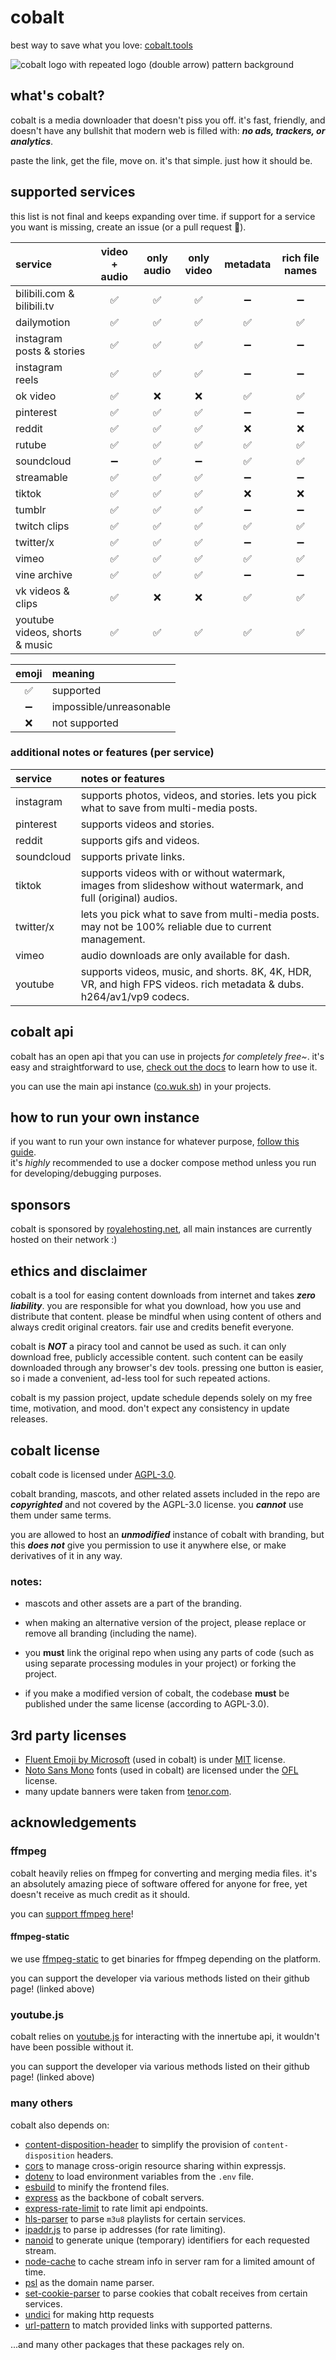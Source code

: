 # cobalt
best way to save what you love: [cobalt.tools](https://cobalt.tools/)  

![cobalt logo with repeated logo (double arrow) pattern background](https://raw.githubusercontent.com/wukko/cobalt/current/src/front/icons/pattern.png "cobalt logo with repeated logo (double arrow) pattern background")  

## what's cobalt?
cobalt is a media downloader that doesn't piss you off. it's fast, friendly, and doesn't have any bullshit that modern web is filled with: ***no ads, trackers, or analytics***.  

paste the link, get the file, move on. it's that simple. just how it should be.

## supported services
this list is not final and keeps expanding over time. if support for a service you want is missing, create an issue (or a pull request 👀).

| service                        | video + audio | only audio | only video | metadata | rich file names |
| :--------                      | :-----------: | :--------: | :--------: | :------: | :-------------: |
| bilibili.com & bilibili.tv     | ✅            | ✅         | ✅         | ➖         | ➖              |
| dailymotion                    | ✅            | ✅         | ✅         | ✅         | ✅              |
| instagram posts & stories      | ✅            | ✅         | ✅         | ➖         | ➖              |
| instagram reels                | ✅            | ✅         | ✅         | ➖         | ➖              |
| ok video                       | ✅            | ❌         | ❌         | ✅         | ✅              |
| pinterest                      | ✅            | ✅         | ✅         | ➖         | ➖              |
| reddit                         | ✅            | ✅         | ✅         | ❌         | ❌              |
| rutube                         | ✅            | ✅         | ✅         | ✅         | ✅              |
| soundcloud                     | ➖            | ✅         | ➖         | ✅         | ✅              |
| streamable                     | ✅            | ✅         | ✅         | ➖         | ➖              |
| tiktok                         | ✅            | ✅         | ✅         | ❌         | ❌              |
| tumblr                         | ✅            | ✅         | ✅         | ➖         | ➖              |
| twitch clips                   | ✅            | ✅         | ✅         | ✅         | ✅              |
| twitter/x                      | ✅            | ✅         | ✅         | ➖         | ➖              |
| vimeo                          | ✅            | ✅         | ✅         | ✅         | ✅              |
| vine archive                   | ✅            | ✅         | ✅         | ➖         | ➖              |
| vk videos & clips              | ✅            | ❌         | ❌         | ✅         | ✅              |
| youtube videos, shorts & music | ✅            | ✅         | ✅         | ✅         | ✅              |

| emoji   | meaning                 |
| :-----: | :---------------------- |
| ✅      | supported               |
| ➖      | impossible/unreasonable |
| ❌      | not supported           |

### additional notes or features (per service)
| service    | notes or features                                                                                                    |
| :--------  | :-----                                                                                                               |
| instagram  | supports photos, videos, and stories. lets you pick what to save from multi-media posts.                             |
| pinterest  | supports videos and stories.                                                                                         |
| reddit     | supports gifs and videos.                                                                                            |
| soundcloud | supports private links.                                                                                              |
| tiktok     | supports videos with or without watermark, images from slideshow without watermark, and full (original) audios.      |
| twitter/x  | lets you pick what to save from multi-media posts. may not be 100% reliable due to current management.               |
| vimeo      | audio downloads are only available for dash.                                                                         |
| youtube    | supports videos, music, and shorts. 8K, 4K, HDR, VR, and high FPS videos. rich metadata & dubs. h264/av1/vp9 codecs. |

## cobalt api
cobalt has an open api that you can use in projects *for completely free~*. it's easy and straightforward to use, [check out the docs](https://github.com/wukko/cobalt/blob/current/docs/api.md) to learn how to use it. 

you can use the main api instance ([co.wuk.sh](https://co.wuk.sh/)) in your projects.

## how to run your own instance
if you want to run your own instance for whatever purpose, [follow this guide](https://github.com/wukko/cobalt/blob/current/docs/run-an-instance.md).  
it's *highly* recommended to use a docker compose method unless you run for developing/debugging purposes.

## sponsors 
cobalt is sponsored by [royalehosting.net](https://royalehosting.net/), all main instances are currently hosted on their network :)  

## ethics and disclaimer
cobalt is a tool for easing content downloads from internet and takes ***zero liability***. you are responsible for what you download, how you use and distribute that content. please be mindful when using content of others and always credit original creators. fair use and credits benefit everyone.

cobalt is ***NOT*** a piracy tool and cannot be used as such. it can only download free, publicly accessible content. such content can be easily downloaded through any browser's dev tools. pressing one button is easier, so i made a convenient, ad-less tool for such repeated actions.

cobalt is my passion project, update schedule depends solely on my free time, motivation, and mood. don't expect any consistency in update releases.

## cobalt license
cobalt code is licensed under [AGPL-3.0](https://github.com/wukko/cobalt/blob/current/LICENSE).

cobalt branding, mascots, and other related assets included in the repo are ***copyrighted*** and not covered by the AGPL-3.0 license. you ***cannot*** use them under same terms.  

you are allowed to host an ***unmodified*** instance of cobalt with branding, but this ***does not*** give you permission to use it anywhere else, or make derivatives of it in any way.

### notes:
- mascots and other assets are a part of the branding.

- when making an alternative version of the project, please replace or remove all branding (including the name).

- you **must** link the original repo when using any parts of code (such as using separate processing modules in your project) or forking the project.

- if you make a modified version of cobalt, the codebase **must** be published under the same license (according to AGPL-3.0).

## 3rd party licenses
- [Fluent Emoji by Microsoft](https://github.com/microsoft/fluentui-emoji) (used in cobalt) is under [MIT](https://github.com/microsoft/fluentui-emoji/blob/main/LICENSE) license.  
- [Noto Sans Mono](https://fonts.google.com/noto/specimen/Noto+Sans+Mono/) fonts (used in cobalt) are licensed under the [OFL](https://fonts.google.com/noto/specimen/Noto+Sans+Mono/about) license.  
- many update banners were taken from [tenor.com](https://tenor.com/).  

## acknowledgements
### ffmpeg
cobalt heavily relies on ffmpeg for converting and merging media files. it's an absolutely amazing piece of software offered for anyone for free, yet doesn't receive as much credit as it should.

you can [support ffmpeg here](https://ffmpeg.org/donations.html)!

#### ffmpeg-static
we use [ffmpeg-static](https://github.com/eugeneware/ffmpeg-static) to get binaries for ffmpeg depending on the platform.

you can support the developer via various methods listed on their github page! (linked above)

### youtube.js
cobalt relies on [youtube.js](https://github.com/LuanRT/YouTube.js) for interacting with the innertube api, it wouldn't have been possible without it.  

you can support the developer via various methods listed on their github page! (linked above)

### many others
cobalt also depends on:

- [content-disposition-header](https://www.npmjs.com/package/content-disposition-header) to simplify the provision of `content-disposition` headers.
- [cors](https://www.npmjs.com/package/cors) to manage cross-origin resource sharing within expressjs.
- [dotenv](https://www.npmjs.com/package/dotenv) to load environment variables from the `.env` file.
- [esbuild](https://www.npmjs.com/package/esbuild) to minify the frontend files.
- [express](https://www.npmjs.com/package/express) as the backbone of cobalt servers.
- [express-rate-limit](https://www.npmjs.com/package/express-rate-limit) to rate limit api endpoints.
- [hls-parser](https://www.npmjs.com/package/hls-parser) to parse `m3u8` playlists for certain services.
- [ipaddr.js](https://www.npmjs.com/package/ipaddr.js) to parse ip addresses (for rate limiting).
- [nanoid](https://www.npmjs.com/package/nanoid) to generate unique (temporary) identifiers for each requested stream.
- [node-cache](https://www.npmjs.com/package/node-cache) to cache stream info in server ram for a limited amount of time.
- [psl](https://www.npmjs.com/package/psl) as the domain name parser.
- [set-cookie-parser](https://www.npmjs.com/package/set-cookie-parser) to parse cookies that cobalt receives from certain services.
- [undici](https://www.npmjs.com/package/undici) for making http requests
- [url-pattern](https://www.npmjs.com/package/url-pattern) to match provided links with supported patterns.

...and many other packages that these packages rely on.
